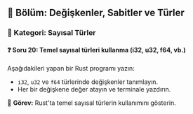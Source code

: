 ## 📘 Bölüm: Değişkenler, Sabitler ve Türler  
### 🔹 Kategori: Sayısal Türler  
#### ❓ Soru 20: Temel sayısal türleri kullanma (i32, u32, f64, vb.)

Aşağıdakileri yapan bir Rust programı yazın:

- `i32`, `u32` ve `f64` türlerinde değişkenler tanımlayın.
- Her bir değişkene değer atayın ve terminale yazdırın.

🔧 **Görev:** Rust'ta temel sayısal türlerin kullanımını gösterin.
